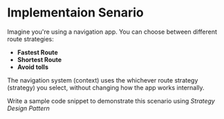 # Implementaion Senario
    
Imagine you're using a navigation app. You can choose between different route strategies:

- **Fastest Route**
- **Shortest Route**
- **Avoid tolls**

The navigation system (context) uses the whichever route strategy (strategy) you select, without changing how the app works internally.

Write a sample code snippet to demonstrate this scenario using _Strategy Design Pattern_